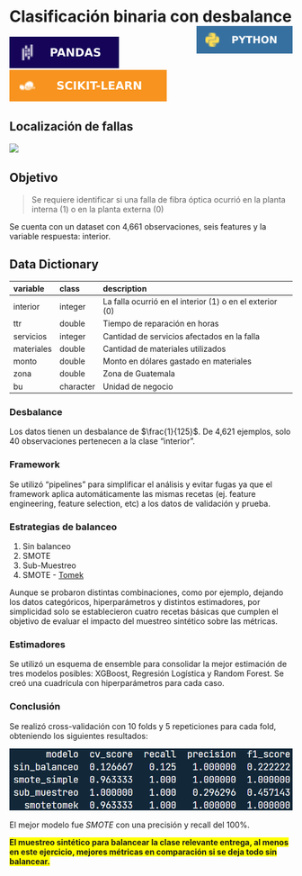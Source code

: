 
<!-- github doc -->
<!-- https://bit.ly/3IBkDvG -->

# Clasificación binaria con desbalance <img src='figures/python.svg' align="right" height="49" />

<!-- badges: start -->
<!-- ![](figures/python.svg) -->

![](figures/pandas.svg) ![](figures/scikit.svg)

## Localización de fallas

![](http://www.phoenixoptics.com/images/cut%20fibre%20cable.jpg)

<!-- </br> -->

## Objetivo

> Se requiere identificar si una falla de fibra óptica ocurrió en la
> planta interna (1) o en la planta externa (0)

Se cuenta con un dataset con 4,661 observaciones, seis features y la
variable respuesta: interior.

## Data Dictionary

| variable   | class     | description                                              |
|:-----------|:----------|:---------------------------------------------------------|
| interior   | integer   | La falla ocurrió en el interior (1) o en el exterior (0) |
| ttr        | double    | Tiempo de reparación en horas                            |
| servicios  | integer   | Cantidad de servicios afectados en la falla              |
| materiales | double    | Cantidad de materiales utilizados                        |
| monto      | double    | Monto en dólares gastado en materiales                   |
| zona       | double    | Zona de Guatemala                                        |
| bu         | character | Unidad de negocio                                        |

### Desbalance

Los datos tienen un desbalance de $\frac{1}{125}$. De 4,621 ejemplos,
solo 40 observaciones pertenecen a la clase “interior”.

### Framework

Se utilizó “pipelines” para simplificar el análisis y evitar fugas ya
que el framework aplica automáticamente las mismas recetas (ej. feature
engineering, feature selection, etc) a los datos de validación y prueba.

### Estrategias de balanceo

1.  Sin balanceo
2.  SMOTE
3.  Sub-Muestreo
4.  SMOTE - [Tomek](https://bit.ly/3x2AMrc)

Aunque se probaron distintas combinaciones, como por ejemplo, dejando
los datos categóricos, hiperparámetros y distintos estimadores, por
simplicidad solo se establecieron cuatro recetas básicas que cumplen el
objetivo de evaluar el impacto del muestreo sintético sobre las
métricas.

### Estimadores

Se utilizó un esquema de ensemble para consolidar la mejor estimación de
tres modelos posibles: XGBoost, Regresión Logística y Random Forest. Se
creó una cuadrícula con hiperparámetros para cada caso.

### Conclusión

Se realizó cross-validación con 10 folds y 5 repeticiones para cada
fold, obteniendo los siguientes resultados:

![](figures/metricas.png) </br>

El mejor modelo fue *SMOTE* con una precisión y recall del 100%.

<span style="background-color: #FFFF00">**El muestreo sintético para
balancear la clase relevante entrega, al menos en este ejercicio,
mejores métricas en comparación si se deja todo sin balancear.**</span>
